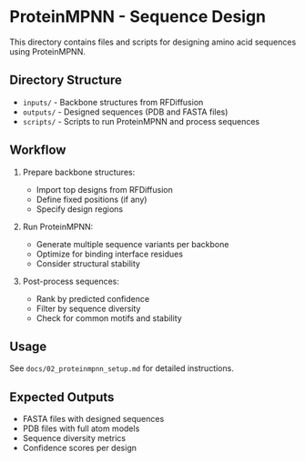 # ProteinMPNN - Sequence Design

This directory contains files and scripts for designing amino acid sequences using ProteinMPNN.

## Directory Structure

- `inputs/` - Backbone structures from RFDiffusion
- `outputs/` - Designed sequences (PDB and FASTA files)
- `scripts/` - Scripts to run ProteinMPNN and process sequences

## Workflow

1. Prepare backbone structures:
   - Import top designs from RFDiffusion
   - Define fixed positions (if any)
   - Specify design regions

2. Run ProteinMPNN:
   - Generate multiple sequence variants per backbone
   - Optimize for binding interface residues
   - Consider structural stability

3. Post-process sequences:
   - Rank by predicted confidence
   - Filter by sequence diversity
   - Check for common motifs and stability

## Usage

See `docs/02_proteinmpnn_setup.md` for detailed instructions.

## Expected Outputs

- FASTA files with designed sequences
- PDB files with full atom models
- Sequence diversity metrics
- Confidence scores per design
